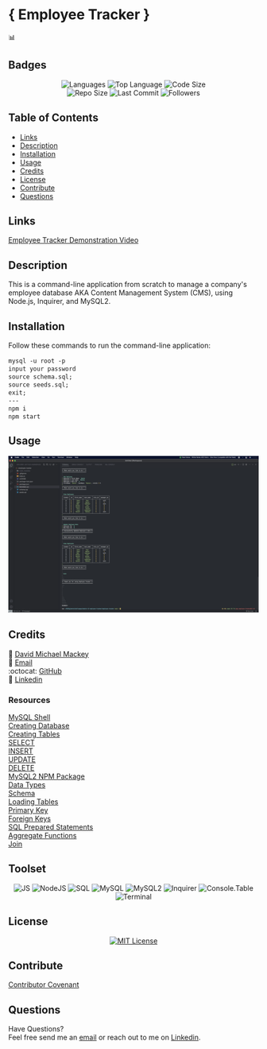 # { Employee Tracker }
📊
## Badges

<p align="center">
<img src="https://img.shields.io/github/languages/count/davidmichaelmackey/employee-tracker?color=FF9AA2&style=for-the-badge" alt="Languages" />
<img src="https://img.shields.io/github/languages/top/davidmichaelmackey/employee-tracker?color=FFB7B2&style=for-the-badge" alt="Top Language" />
<img src="https://img.shields.io/github/languages/code-size/davidmichaelmackey/employee-tracker?color=FFDAC1&style=for-the-badge" alt="Code Size" /><br>
<img src="https://img.shields.io/github/repo-size/davidmichaelmackey/employee-tracker?color=E2F0CB&style=for-the-badge" alt="Repo Size" />
<img src="https://img.shields.io/github/last-commit/davidmichaelmackey/employee-tracker?color=B5EAD7&style=for-the-badge" alt="Last Commit" />
<img src="https://img.shields.io/github/followers/davidmichaelmackey?style=for-the-badge" alt="Followers" />
</p>

## Table of Contents

- [Links](#links)
- [Description](#description)
- [Installation](#installation)
- [Usage](#usage)
- [Credits](#credits)
- [License](#license)
- [Contribute](#contribute)
- [Questions](#questions)

## Links
[Employee Tracker Demonstration Video](https://www.loom.com/share/2f40c4cae091453d9b69f571e390bd79)

## Description
This is a command-line application from scratch to manage a company's employee database AKA Content Management System (CMS), using Node.js, Inquirer, and MySQL2.

## Installation
Follow these commands to run the command-line application:  

    mysql -u root -p
    input your password
    source schema.sql;
    source seeds.sql;
    exit;
    ---
    npm i
    npm start

## Usage

  ![Usage](assets/images/screenshot.png)

## Credits

:bust_in_silhouette: [David Michael Mackey](https://www.notion.so/davidmichaelmackey/David-Mackey-a59ce61a996840d6a933e3b135673467?pvs=4)<br>
:email: [Email](mailto:davidmackey@hey.com)<br>
:octocat: [GitHub](https://github.com/davidmichaelmackey/)<br>
:briefcase: [Linkedin](https://linkedin.com/in/davidmichaelmackey/)<br>

### Resources

  [MySQL Shell](https://dev.mysql.com/doc/mysql-shell/8.0/en/mysql-shell-getting-started.html)<br>
  [Creating Database](https://dev.mysql.com/doc/refman/8.0/en/creating-database.html)<br>
  [Creating Tables](https://dev.mysql.com/doc/refman/8.0/en/creating-tables.html)<br>
  [SELECT](https://dev.mysql.com/doc/refman/8.0/en/select.html)<br>
  [INSERT](https://dev.mysql.com/doc/refman/8.0/en/insert.html)<br>
  [UPDATE](https://dev.mysql.com/doc/refman/8.0/en/update.html)<br>
  [DELETE](https://dev.mysql.com/doc/refman/8.0/en/delete.html)<br>
  [MySQL2 NPM Package](https://www.npmjs.com/package/mysql2)<br>
  [Data Types](https://dev.mysql.com/doc/refman/8.0/en/data-types.html)<br>
  [Schema](https://docs.oracle.com/cd/B19306_01/server.102/b14220/schema.htm)<br>
  [Loading Tables](https://dev.mysql.com/doc/refman/8.0/en/loading-tables.html)<br>
  [Primary Key](https://dev.mysql.com/doc/refman/8.0/en/constraint-primary-key.html)<br>
  [Foreign Keys](https://dev.mysql.com/doc/refman/8.0/en/create-table-foreign-keys.html)<br>
  [SQL Prepared Statements](https://dev.mysql.com/doc/refman/8.0/en/sql-prepared-statements.html)<br>
  [Aggregate Functions](https://dev.mysql.com/doc/refman/8.0/en/aggregate-functions.html)<br>
  [Join](https://dev.mysql.com/doc/refman/8.0/en/join.html)<br>

## Toolset

<p align="center">
      <img src="https://img.shields.io/badge/-JS-F6DD4A?style=for-the-badge"  alt="JS" />
      <img src="https://img.shields.io/badge/-NodeJS-57B166?style=for-the-badge"  alt="NodeJS" />
      <img src="https://img.shields.io/badge/-SQL-1C3354?style=for-the-badge"  alt="SQL" />
      <img src="https://img.shields.io/badge/-MySQL-1C3354?style=for-the-badge"  alt="MySQL" />
      <img src="https://img.shields.io/badge/-MySQL2-D32D26?style=for-the-badge"  alt="MySQL2" />
      <img src="https://img.shields.io/badge/-Inquirer-D32D26?style=for-the-badge"  alt="Inquirer" />
      <img src="https://img.shields.io/badge/-Console.Table-D32D26?style=for-the-badge"  alt="Console.Table" />
      <img src="https://img.shields.io/badge/-Terminal-grey?style=for-the-badge"  alt="Terminal" />
</p>

## License
<p align = "center">
  <a href="https://opensource.org/licenses/MIT"><img src="https://img.shields.io/badge/License-MIT-A31F34?style=for-the-badge" alt="MIT License"/></a>
</p>

## Contribute

[Contributor Covenant](https://www.contributor-covenant.org/)

## Questions

Have Questions?
<br>
Feel free send me an [email](mailto:davidmackey@hey.com) or reach out to me on [Linkedin](https://linkedin.com/in/davidmichaelmackey/).

